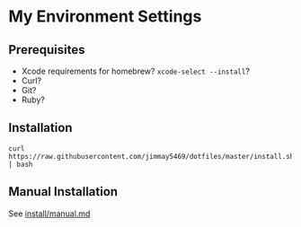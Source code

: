 My Environment Settings
=======================

Prerequisites
-------------

  - Xcode requirements for homebrew? `xcode-select --install`?
  - Curl?
  - Git?
  - Ruby?

Installation
------------

```
curl https://raw.githubusercontent.com/jimmay5469/dotfiles/master/install.sh | bash
```

Manual Installation
-------------------

See [install/manual.md](https://github.com/jimmay5469/dotfiles/blob/master/install/manual.md)
